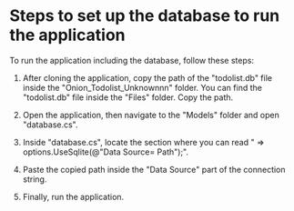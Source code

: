 # Steps to set up the database to run the application


To run the application including the database, follow these steps:

1. After cloning the application, copy the path of the "todolist.db" file inside the "Onion_Todolist_Unknownnn" folder. You can find the "todolist.db" file inside the "Files" folder. Copy the path.

2. Open the application, then navigate to the "Models" folder and open "database.cs".

3. Inside "database.cs", locate the section where you can read " => options.UseSqlite(@"Data Source= Path");".

4. Paste the copied path inside the "Data Source" part of the connection string.

5. Finally, run the application.
